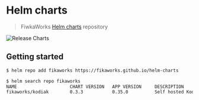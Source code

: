 Helm charts
===========

> FiwkaWorks [Helm charts](https://helm.sh) repository

![Release Charts](https://github.com/FikaWorks/helm-charts/workflows/Release%20Charts/badge.svg)

## Getting started

```bash
$ helm repo add fikaworks https://fikaworks.github.io/helm-charts

$ helm search repo fikaworks
NAME                    CHART VERSION   APP VERSION     DESCRIPTION
fikaworks/kodiak        0.3.3           0.35.0          Self hosted Kodiak
```

